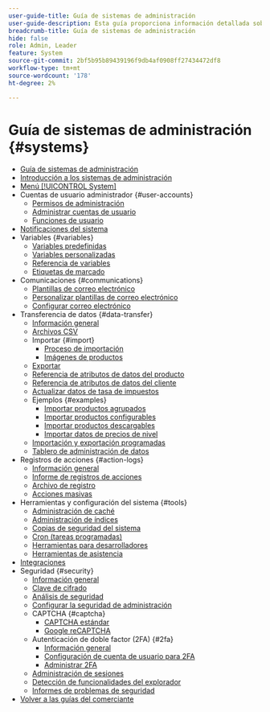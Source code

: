 ```yaml
---
user-guide-title: Guía de sistemas de administración
user-guide-description: Esta guía proporciona información detallada sobre la seguridad de administración, las operaciones de mantenimiento y los recursos de todo el sistema que admiten funciones organizativas en la tienda de Adobe Commerce.
breadcrumb-title: Guía de sistemas de administración
hide: false
role: Admin, Leader
feature: System
source-git-commit: 2bf5b95b89439196f9db4af0908ff27434472df8
workflow-type: tm+mt
source-wordcount: '178'
ht-degree: 2%

---
```



# Guía de sistemas de administración {#systems}

- [Guía de sistemas de administración](guide-overview.md)
- [Introducción a los sistemas de administración](introduction.md)
- [Menú [!UICONTROL System]](system-menu.md)
- Cuentas de usuario administrador {#user-accounts}
   - [Permisos de administración](permissions.md)
   - [Administrar cuentas de usuario](permissions-users-all.md)
   - [Funciones de usuario](permissions-user-roles.md)
- [Notificaciones del sistema](notifications.md)
- Variables {#variables}
   - [Variables predefinidas](variables-predefined.md)
   - [Variables personalizadas](variables-custom.md)
   - [Referencia de variables](variables-reference.md)
   - [Etiquetas de marcado](markup-tags.md)
- Comunicaciones {#communications}
   - [Plantillas de correo electrónico](email-templates.md)
   - [Personalizar plantillas de correo electrónico](email-template-custom.md)
   - [Configurar correo electrónico](email-communications.md)
- Transferencia de datos {#data-transfer}
   - [Información general](data-transfer.md)
   - [Archivos CSV](data-csv.md)
   - Importar {#import}
      - [Proceso de importación](data-import.md)
      - [Imágenes de productos](data-import-product-images.md)
   - [Exportar](data-export.md)
   - [Referencia de atributos de datos del producto](data-attributes-product.md)
   - [Referencia de atributos de datos del cliente](data-attributes-customer.md)
   - [Actualizar datos de tasa de impuestos](data-transfer-tax-rates.md)
   - Ejemplos {#examples}
      - [Importar productos agrupados](data-transfer-bundle-products.md)
      - [Importar productos configurables](data-transfer-configurable-products.md)
      - [Importar productos descargables](data-transfer-downloadable-products.md)
      - [Importar datos de precios de nivel](data-import-price-tier.md)
   - [Importación y exportación programadas](data-scheduled-import-export.md)
   - [Tablero de administración de datos](data-dashboard.md)
- Registros de acciones {#action-logs}
   - [Información general](action-log.md)
   - [Informe de registros de acciones](action-log-report.md)
   - [Archivo de registro](action-log-archive.md)
   - [Acciones masivas](action-log-bulk-actions.md)
- Herramientas y configuración del sistema {#tools}
   - [Administración de caché](cache-management.md)
   - [Administración de índices](index-management.md)
   - [Copias de seguridad del sistema](backups.md)
   - [Cron (tareas programadas)](cron.md)
   - [Herramientas para desarrolladores](developer-tools.md)
   - [Herramientas de asistencia](support.md)
- [Integraciones](integrations.md)
- Seguridad {#security}
   - [Información general](security.md)
   - [Clave de cifrado](encryption-key.md)
   - [Análisis de seguridad](security-scan.md)
   - [Configurar la seguridad de administración](security-admin.md)
   - CAPTCHA {#captcha}
      - [CAPTCHA estándar](security-captcha.md)
      - [Google reCAPTCHA](security-google-recaptcha.md)
   - Autenticación de doble factor (2FA) {#2fa}
      - [Información general](security-two-factor-authentication.md)
      - [Configuración de cuenta de usuario para 2FA](security-two-factor-authentication-use.md)
      - [Administrar 2FA](security-two-factor-authentication-manage.md)
   - [Administración de sesiones](security-session-management.md)
   - [Detección de funcionalidades del explorador](security-browser-capabilities-detection.md)
   - [Informes de problemas de seguridad](security-issue-reporting.md)
- [Volver a las guías del comerciante](https://experienceleague.adobe.com/en/docs/commerce-admin/user-guides/home)


